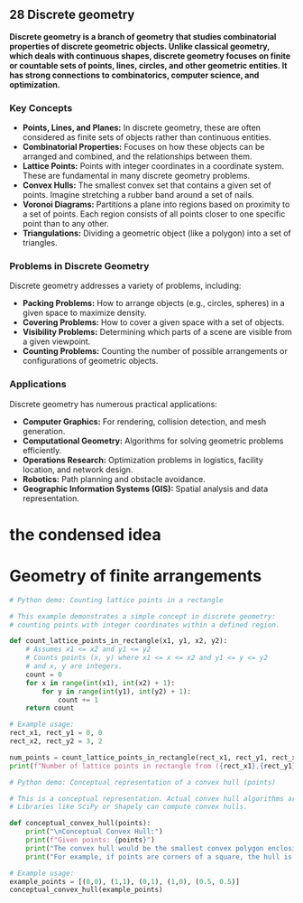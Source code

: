 ## 28 Discrete geometry

**Discrete geometry is a branch of geometry that studies combinatorial properties of discrete geometric objects. Unlike classical geometry, which deals with continuous shapes, discrete geometry focuses on finite or countable sets of points, lines, circles, and other geometric entities. It has strong connections to combinatorics, computer science, and optimization.**

### Key Concepts

*   **Points, Lines, and Planes:** In discrete geometry, these are often considered as finite sets of objects rather than continuous entities.
*   **Combinatorial Properties:** Focuses on how these objects can be arranged and combined, and the relationships between them.
*   **Lattice Points:** Points with integer coordinates in a coordinate system. These are fundamental in many discrete geometry problems.
*   **Convex Hulls:** The smallest convex set that contains a given set of points. Imagine stretching a rubber band around a set of nails.
*   **Voronoi Diagrams:** Partitions a plane into regions based on proximity to a set of points. Each region consists of all points closer to one specific point than to any other.
*   **Triangulations:** Dividing a geometric object (like a polygon) into a set of triangles.

### Problems in Discrete Geometry

Discrete geometry addresses a variety of problems, including:

*   **Packing Problems:** How to arrange objects (e.g., circles, spheres) in a given space to maximize density.
*   **Covering Problems:** How to cover a given space with a set of objects.
*   **Visibility Problems:** Determining which parts of a scene are visible from a given viewpoint.
*   **Counting Problems:** Counting the number of possible arrangements or configurations of geometric objects.

### Applications

Discrete geometry has numerous practical applications:

*   **Computer Graphics:** For rendering, collision detection, and mesh generation.
*   **Computational Geometry:** Algorithms for solving geometric problems efficiently.
*   **Operations Research:** Optimization problems in logistics, facility location, and network design.
*   **Robotics:** Path planning and obstacle avoidance.
*   **Geographic Information Systems (GIS):** Spatial analysis and data representation.

# the condensed idea

# Geometry of finite arrangements

```python
# Python demo: Counting lattice points in a rectangle

# This example demonstrates a simple concept in discrete geometry:
# counting points with integer coordinates within a defined region.

def count_lattice_points_in_rectangle(x1, y1, x2, y2):
    # Assumes x1 <= x2 and y1 <= y2
    # Counts points (x, y) where x1 <= x <= x2 and y1 <= y <= y2
    # and x, y are integers.
    count = 0
    for x in range(int(x1), int(x2) + 1):
        for y in range(int(y1), int(y2) + 1):
            count += 1
    return count

# Example usage:
rect_x1, rect_y1 = 0, 0
rect_x2, rect_y2 = 3, 2

num_points = count_lattice_points_in_rectangle(rect_x1, rect_y1, rect_x2, rect_y2)
print(f"Number of lattice points in rectangle from ({rect_x1},{rect_y1}) to ({rect_x2},{rect_y2}): {num_points}")

# Python demo: Conceptual representation of a convex hull (points)

# This is a conceptual representation. Actual convex hull algorithms are more complex.
# Libraries like SciPy or Shapely can compute convex hulls.

def conceptual_convex_hull(points):
    print("\nConceptual Convex Hull:")
    print(f"Given points: {points}")
    print("The convex hull would be the smallest convex polygon enclosing these points.")
    print("For example, if points are corners of a square, the hull is the square itself.")

# Example usage:
example_points = [(0,0), (1,1), (0,1), (1,0), (0.5, 0.5)]
conceptual_convex_hull(example_points)
```